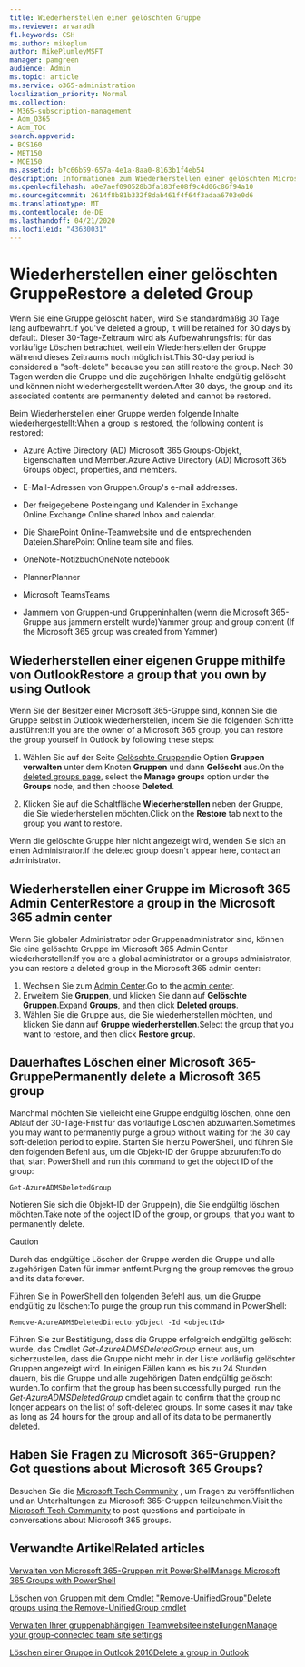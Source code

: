 ```yaml
---
title: Wiederherstellen einer gelöschten Gruppe
ms.reviewer: arvaradh
f1.keywords: CSH
ms.author: mikeplum
author: MikePlumleyMSFT
manager: pamgreen
audience: Admin
ms.topic: article
ms.service: o365-administration
localization_priority: Normal
ms.collection:
- M365-subscription-management
- Adm_O365
- Adm_TOC
search.appverid:
- BCS160
- MET150
- MOE150
ms.assetid: b7c66b59-657a-4e1a-8aa0-8163b1f4eb54
description: Informationen zum Wiederherstellen einer gelöschten Microsoft 365-Gruppe.
ms.openlocfilehash: a0e7aef090528b3fa183fe08f9c4d06c86f94a10
ms.sourcegitcommit: 2614f8b81b332f8dab461f4f64f3adaa6703e0d6
ms.translationtype: MT
ms.contentlocale: de-DE
ms.lasthandoff: 04/21/2020
ms.locfileid: "43630031"
---
```

# <a name="restore-a-deleted-group"></a><span data-ttu-id="62fd2-103">Wiederherstellen einer gelöschten Gruppe</span><span class="sxs-lookup"><span data-stu-id="62fd2-103">Restore a deleted Group</span></span>

<span data-ttu-id="62fd2-104">Wenn Sie eine Gruppe gelöscht haben, wird Sie standardmäßig 30 Tage lang aufbewahrt.</span><span class="sxs-lookup"><span data-stu-id="62fd2-104">If you've deleted a group, it will be retained for 30 days by default.</span></span> <span data-ttu-id="62fd2-105">Dieser 30-Tage-Zeitraum wird als Aufbewahrungsfrist für das vorläufige Löschen betrachtet, weil ein Wiederherstellen der Gruppe während dieses Zeitraums noch möglich ist.</span><span class="sxs-lookup"><span data-stu-id="62fd2-105">This 30-day period is considered a "soft-delete" because you can still restore the group.</span></span> <span data-ttu-id="62fd2-106">Nach 30 Tagen werden die Gruppe und die zugehörigen Inhalte endgültig gelöscht und können nicht wiederhergestellt werden.</span><span class="sxs-lookup"><span data-stu-id="62fd2-106">After 30 days, the group and its associated contents are permanently deleted and cannot be restored.</span></span>

<span data-ttu-id="62fd2-107">Beim Wiederherstellen einer Gruppe werden folgende Inhalte wiederhergestellt:</span><span class="sxs-lookup"><span data-stu-id="62fd2-107">When a group is restored, the following content is restored:</span></span>
  
- <span data-ttu-id="62fd2-108">Azure Active Directory (AD) Microsoft 365 Groups-Objekt, Eigenschaften und Member.</span><span class="sxs-lookup"><span data-stu-id="62fd2-108">Azure Active Directory (AD) Microsoft 365 Groups object, properties, and members.</span></span>
    
- <span data-ttu-id="62fd2-109">E-Mail-Adressen von Gruppen.</span><span class="sxs-lookup"><span data-stu-id="62fd2-109">Group's e-mail addresses.</span></span>
    
- <span data-ttu-id="62fd2-110">Der freigegebene Posteingang und Kalender in Exchange Online.</span><span class="sxs-lookup"><span data-stu-id="62fd2-110">Exchange Online shared Inbox and calendar.</span></span>
    
- <span data-ttu-id="62fd2-111">Die SharePoint Online-Teamwebsite und die entsprechenden Dateien.</span><span class="sxs-lookup"><span data-stu-id="62fd2-111">SharePoint Online team site and files.</span></span>
    
- <span data-ttu-id="62fd2-112">OneNote-Notizbuch</span><span class="sxs-lookup"><span data-stu-id="62fd2-112">OneNote notebook</span></span>
    
- <span data-ttu-id="62fd2-113">Planner</span><span class="sxs-lookup"><span data-stu-id="62fd2-113">Planner</span></span>
    
- <span data-ttu-id="62fd2-114">Microsoft Teams</span><span class="sxs-lookup"><span data-stu-id="62fd2-114">Teams</span></span>

- <span data-ttu-id="62fd2-115">Jammern von Gruppen-und Gruppeninhalten (wenn die Microsoft 365-Gruppe aus jammern erstellt wurde)</span><span class="sxs-lookup"><span data-stu-id="62fd2-115">Yammer group and group content (If the Microsoft 365 group was created from Yammer)</span></span>

## <a name="restore-a-group-that-you-own-by-using-outlook"></a><span data-ttu-id="62fd2-116">Wiederherstellen einer eigenen Gruppe mithilfe von Outlook</span><span class="sxs-lookup"><span data-stu-id="62fd2-116">Restore a group that you own by using Outlook</span></span>

<span data-ttu-id="62fd2-117">Wenn Sie der Besitzer einer Microsoft 365-Gruppe sind, können Sie die Gruppe selbst in Outlook wiederherstellen, indem Sie die folgenden Schritte ausführen:</span><span class="sxs-lookup"><span data-stu-id="62fd2-117">If you are the owner of a Microsoft 365 group, you can restore the group yourself in Outlook by following these steps:</span></span>

1. <span data-ttu-id="62fd2-118">Wählen Sie auf der Seite [Gelöschte Gruppen](https://outlook.office.com/people/group/deleted)die Option **Gruppen verwalten** unter dem Knoten **Gruppen** und dann **Gelöscht** aus.</span><span class="sxs-lookup"><span data-stu-id="62fd2-118">On the [deleted groups page](https://outlook.office.com/people/group/deleted), select the **Manage groups** option under the **Groups** node, and then choose **Deleted**.</span></span>

2. <span data-ttu-id="62fd2-119">Klicken Sie auf die Schaltfläche **Wiederherstellen** neben der Gruppe, die Sie wiederherstellen möchten.</span><span class="sxs-lookup"><span data-stu-id="62fd2-119">Click on the **Restore** tab next to the group you want to restore.</span></span>

<span data-ttu-id="62fd2-120">Wenn die gelöschte Gruppe hier nicht angezeigt wird, wenden Sie sich an einen Administrator.</span><span class="sxs-lookup"><span data-stu-id="62fd2-120">If the deleted group doesn't appear here, contact an administrator.</span></span>

## <a name="restore-a-group-in-the-microsoft-365-admin-center"></a><span data-ttu-id="62fd2-121">Wiederherstellen einer Gruppe im Microsoft 365 Admin Center</span><span class="sxs-lookup"><span data-stu-id="62fd2-121">Restore a group in the Microsoft 365 admin center</span></span>

<span data-ttu-id="62fd2-122">Wenn Sie globaler Administrator oder Gruppenadministrator sind, können Sie eine gelöschte Gruppe im Microsoft 365 Admin Center wiederherstellen:</span><span class="sxs-lookup"><span data-stu-id="62fd2-122">If you are a global administrator or a groups administrator, you can restore a deleted group in the Microsoft 365 admin center:</span></span>

1. <span data-ttu-id="62fd2-123">Wechseln Sie zum [Admin Center](https://admin.microsoft.com).</span><span class="sxs-lookup"><span data-stu-id="62fd2-123">Go to the [admin center](https://admin.microsoft.com).</span></span>
2. <span data-ttu-id="62fd2-124">Erweitern Sie **Gruppen**, und klicken Sie dann auf **Gelöschte Gruppen**.</span><span class="sxs-lookup"><span data-stu-id="62fd2-124">Expand **Groups**, and then click **Deleted groups**.</span></span>
3. <span data-ttu-id="62fd2-125">Wählen Sie die Gruppe aus, die Sie wiederherstellen möchten, und klicken Sie dann auf **Gruppe wiederherstellen**.</span><span class="sxs-lookup"><span data-stu-id="62fd2-125">Select the group that you want to restore, and then click **Restore group**.</span></span>
  
## <a name="permanently-delete-a-microsoft-365-group"></a><span data-ttu-id="62fd2-126">Dauerhaftes Löschen einer Microsoft 365-Gruppe</span><span class="sxs-lookup"><span data-stu-id="62fd2-126">Permanently delete a Microsoft 365 group</span></span>

<span data-ttu-id="62fd2-127">Manchmal möchten Sie vielleicht eine Gruppe endgültig löschen, ohne den Ablauf der 30-Tage-Frist für das vorläufige Löschen abzuwarten.</span><span class="sxs-lookup"><span data-stu-id="62fd2-127">Sometimes you may want to permanently purge a group without waiting for the 30 day soft-deletion period to expire.</span></span> <span data-ttu-id="62fd2-128">Starten Sie hierzu PowerShell, und führen Sie den folgenden Befehl aus, um die Objekt-ID der Gruppe abzurufen:</span><span class="sxs-lookup"><span data-stu-id="62fd2-128">To do that, start PowerShell and run this command to get the object ID of the group:</span></span>
  
```
Get-AzureADMSDeletedGroup
```

<span data-ttu-id="62fd2-129">Notieren Sie sich die Objekt-ID der Gruppe(n), die Sie endgültig löschen möchten.</span><span class="sxs-lookup"><span data-stu-id="62fd2-129">Take note of the object ID of the group, or groups, that you want to permanently delete.</span></span>
  
> [!CAUTION]
> <span data-ttu-id="62fd2-130">Durch das endgültige Löschen der Gruppe werden die Gruppe und alle zugehörigen Daten für immer entfernt.</span><span class="sxs-lookup"><span data-stu-id="62fd2-130">Purging the group removes the group and its data forever.</span></span> 
  
<span data-ttu-id="62fd2-131">Führen Sie in PowerShell den folgenden Befehl aus, um die Gruppe endgültig zu löschen:</span><span class="sxs-lookup"><span data-stu-id="62fd2-131">To purge the group run this command in PowerShell:</span></span>
  
```
Remove-AzureADMSDeletedDirectoryObject -Id <objectId>
```

<span data-ttu-id="62fd2-p103">Führen Sie zur Bestätigung, dass die Gruppe erfolgreich endgültig gelöscht wurde, das Cmdlet  *Get-AzureADMSDeletedGroup*  erneut aus, um sicherzustellen, dass die Gruppe nicht mehr in der Liste vorläufig gelöschter Gruppen angezeigt wird. In einigen Fällen kann es bis zu 24 Stunden dauern, bis die Gruppe und alle zugehörigen Daten endgültig gelöscht wurden.</span><span class="sxs-lookup"><span data-stu-id="62fd2-p103">To confirm that the group has been successfully purged, run the  *Get-AzureADMSDeletedGroup*  cmdlet again to confirm that the group no longer appears on the list of soft-deleted groups. In some cases it may take as long as 24 hours for the group and all of its data to be permanently deleted.</span></span> 
  
## <a name="got-questions-about-microsoft-365-groups"></a><span data-ttu-id="62fd2-134">Haben Sie Fragen zu Microsoft 365-Gruppen?</span><span class="sxs-lookup"><span data-stu-id="62fd2-134">Got questions about Microsoft 365 Groups?</span></span>

<span data-ttu-id="62fd2-135">Besuchen Sie die [Microsoft Tech Community](https://techcommunity.microsoft.com/t5/Office-365-Groups/ct-p/Office365Groups) , um Fragen zu veröffentlichen und an Unterhaltungen zu Microsoft 365-Gruppen teilzunehmen.</span><span class="sxs-lookup"><span data-stu-id="62fd2-135">Visit the [Microsoft Tech Community](https://techcommunity.microsoft.com/t5/Office-365-Groups/ct-p/Office365Groups) to post questions and participate in conversations about Microsoft 365 groups.</span></span> 
  
## <a name="related-articles"></a><span data-ttu-id="62fd2-136">Verwandte Artikel</span><span class="sxs-lookup"><span data-stu-id="62fd2-136">Related articles</span></span>

[<span data-ttu-id="62fd2-137">Verwalten von Microsoft 365-Gruppen mit PowerShell</span><span class="sxs-lookup"><span data-stu-id="62fd2-137">Manage Microsoft 365 Groups with PowerShell</span></span>](https://support.office.com/article/aeb669aa-1770-4537-9de2-a82ac11b0540)
  
[<span data-ttu-id="62fd2-138">Löschen von Gruppen mit dem Cmdlet "Remove-UnifiedGroup"</span><span class="sxs-lookup"><span data-stu-id="62fd2-138">Delete groups using the Remove-UnifiedGroup cmdlet</span></span>](https://technet.microsoft.com/library/mt238270%28v=exchg.160%29.aspx)
  
[<span data-ttu-id="62fd2-139">Verwalten Ihrer gruppenabhängigen Teamwebsiteeinstellungen</span><span class="sxs-lookup"><span data-stu-id="62fd2-139">Manage your group-connected team site settings</span></span>](https://support.office.com/article/8376034d-d0c7-446e-9178-6ab51c58df42.aspx)
  
[<span data-ttu-id="62fd2-140">Löschen einer Gruppe in Outlook 2016</span><span class="sxs-lookup"><span data-stu-id="62fd2-140">Delete a group in Outlook</span></span>](https://support.office.com/article/ca7f5a9e-ae4f-4cbe-a4bc-89c469d1726f.aspx)
